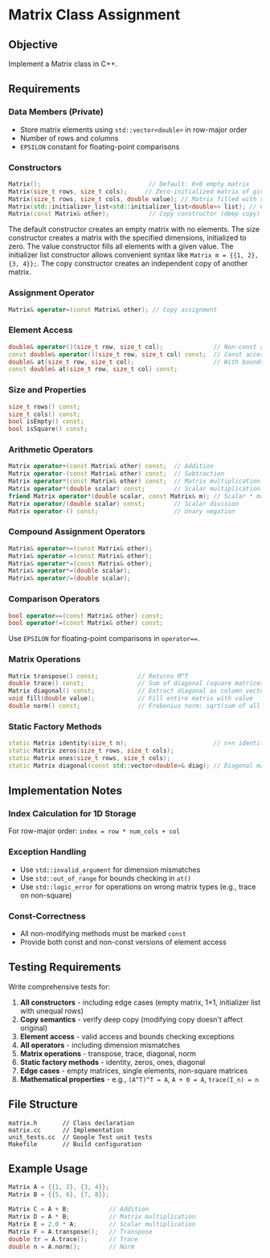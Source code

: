 # Matrix Class Assignment

## Objective
Implement a Matrix class in C++. 

## Requirements

### Data Members (Private)
- Store matrix elements using `std::vector<double>` in row-major order
- Number of rows and columns
- `EPSILON` constant for floating-point comparisons

### Constructors
```cpp
Matrix();                              // Default: 0×0 empty matrix
Matrix(size_t rows, size_t cols);     // Zero-initialized matrix of given size
Matrix(size_t rows, size_t cols, double value); // Matrix filled with specified value
Matrix(std::initializer_list<std::initializer_list<double>> list); // Construct from 2D initializer list
Matrix(const Matrix& other);           // Copy constructor (deep copy)
```

The default constructor creates an empty matrix with no elements. The size constructor creates a matrix with the specified dimensions, initialized to zero. The value constructor fills all elements with a given value. The initializer list constructor allows convenient syntax like `Matrix m = {{1, 2}, {3, 4}};`. The copy constructor creates an independent copy of another matrix.

### Assignment Operator
```cpp
Matrix& operator=(const Matrix& other); // Copy assignment
```
### Element Access
```cpp
double& operator()(size_t row, size_t col);              // Non-const access
const double& operator()(size_t row, size_t col) const;  // Const access
double& at(size_t row, size_t col);                      // With bounds checking (throw std::out_of_range)
const double& at(size_t row, size_t col) const;
```

### Size and Properties
```cpp
size_t rows() const;
size_t cols() const;
bool isEmpty() const;
bool isSquare() const;
```

### Arithmetic Operators
```cpp
Matrix operator+(const Matrix& other) const;  // Addition
Matrix operator-(const Matrix& other) const;  // Subtraction
Matrix operator*(const Matrix& other) const;  // Matrix multiplication
Matrix operator*(double scalar) const;        // Scalar multiplication
friend Matrix operator*(double scalar, const Matrix& m); // Scalar * matrix
Matrix operator/(double scalar) const;        // Scalar division
Matrix operator-() const;                     // Unary negation
```

### Compound Assignment Operators
```cpp
Matrix& operator+=(const Matrix& other);
Matrix& operator-=(const Matrix& other);
Matrix& operator*=(const Matrix& other);
Matrix& operator*=(double scalar);
Matrix& operator/=(double scalar);
```

### Comparison Operators
```cpp
bool operator==(const Matrix& other) const;
bool operator!=(const Matrix& other) const;
```

Use `EPSILON` for floating-point comparisons in `operator==`.

### Matrix Operations
```cpp
Matrix transpose() const;           // Returns M^T
double trace() const;               // Sum of diagonal (square matrices only, throw std::logic_error)
Matrix diagonal() const;            // Extract diagonal as column vector
void fill(double value);            // Fill entire matrix with value
double norm() const;                // Frobenius norm: sqrt(sum of all elements squared)
```

### Static Factory Methods
```cpp
static Matrix identity(size_t n);                        // n×n identity matrix
static Matrix zeros(size_t rows, size_t cols);
static Matrix ones(size_t rows, size_t cols);
static Matrix diagonal(const std::vector<double>& diag); // Diagonal matrix from vector
```

## Implementation Notes

### Index Calculation for 1D Storage
For row-major order: `index = row * num_cols + col`

### Exception Handling
- Use `std::invalid_argument` for dimension mismatches
- Use `std::out_of_range` for bounds checking in `at()`
- Use `std::logic_error` for operations on wrong matrix types (e.g., trace on non-square)

### Const-Correctness
- All non-modifying methods must be marked `const`
- Provide both const and non-const versions of element access

## Testing Requirements

Write comprehensive tests for:
1. **All constructors** - including edge cases (empty matrix, 1×1, initializer list with unequal rows)
2. **Copy semantics** - verify deep copy (modifying copy doesn't affect original)
3. **Element access** - valid access and bounds checking exceptions
4. **All operators** - including dimension mismatches
5. **Matrix operations** - transpose, trace, diagonal, norm
6. **Static factory methods** - identity, zeros, ones, diagonal
7. **Edge cases** - empty matrices, single elements, non-square matrices
8. **Mathematical properties** - e.g., `(A^T)^T = A`, `A + 0 = A`, `trace(I_n) = n`

## File Structure
```
matrix.h       // Class declaration
matrix.cc      // Implementation
unit_tests.cc  // Google Test unit tests
Makefile       // Build configuration
```

## Example Usage
```cpp
Matrix A = {{1, 2}, {3, 4}};
Matrix B = {{5, 6}, {7, 8}};

Matrix C = A + B;           // Addition
Matrix D = A * B;           // Matrix multiplication
Matrix E = 2.0 * A;         // Scalar multiplication
Matrix F = A.transpose();   // Transpose
double tr = A.trace();      // Trace
double n = A.norm();        // Norm
```
